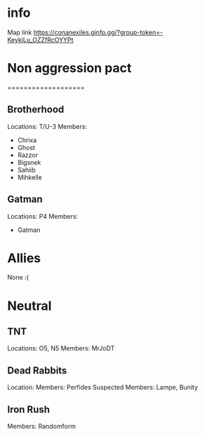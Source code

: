 # info #
Map link https://conanexiles.ginfo.gg/?group-token=-KeykjLu_OZZfRcOYYPt

# Non aggression pact #
===================

## Brotherhood ##
  Locations: T/U-3
  Members:
* Chrixa
* Ghost 
* Razzor 
* Bigsnek 
* Sahiib  
* Mihkelle

## Gatman ##
  Locations: P4
  Members:
* Gatman
    
    
# Allies #
None :(

# Neutral #

## TNT ##
Locations: O5, N5
Members: MrJoDT

## Dead Rabbits ##
Location:
Members: Perfides
Suspected Members: Lampe, Bunity

## Iron Rush ##
Members: Randomform
